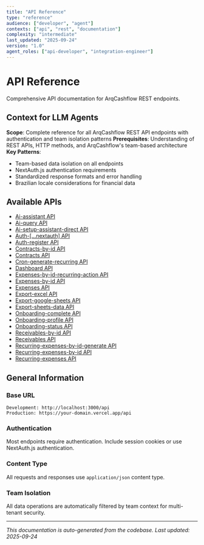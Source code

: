 ```yaml
---
title: "API Reference"
type: "reference"
audience: ["developer", "agent"]
contexts: ["api", "rest", "documentation"]
complexity: "intermediate"
last_updated: "2025-09-24"
version: "1.0"
agent_roles: ["api-developer", "integration-engineer"]
---
```


# API Reference

Comprehensive API documentation for ArqCashflow REST endpoints.

## Context for LLM Agents

**Scope**: Complete reference for all ArqCashflow REST API endpoints with authentication and team isolation patterns
**Prerequisites**: Understanding of REST APIs, HTTP methods, and ArqCashflow's team-based architecture
**Key Patterns**:
- Team-based data isolation on all endpoints
- NextAuth.js authentication requirements
- Standardized response formats and error handling
- Brazilian locale considerations for financial data

## Available APIs

- [Ai-assistant API](./ai-assistant.md)
- [Ai-query API](./ai-query.md)
- [Ai-setup-assistant-direct API](./ai-setup-assistant-direct.md)
- [Auth-[...nextauth] API](./auth-[...nextauth].md)
- [Auth-register API](./auth-register.md)
- [Contracts-by-id API](./contracts-by-id.md)
- [Contracts API](./contracts.md)
- [Cron-generate-recurring API](./cron-generate-recurring.md)
- [Dashboard API](./dashboard.md)
- [Expenses-by-id-recurring-action API](./expenses-by-id-recurring-action.md)
- [Expenses-by-id API](./expenses-by-id.md)
- [Expenses API](./expenses.md)
- [Export-excel API](./export-excel.md)
- [Export-google-sheets API](./export-google-sheets.md)
- [Export-sheets-data API](./export-sheets-data.md)
- [Onboarding-complete API](./onboarding-complete.md)
- [Onboarding-profile API](./onboarding-profile.md)
- [Onboarding-status API](./onboarding-status.md)
- [Receivables-by-id API](./receivables-by-id.md)
- [Receivables API](./receivables.md)
- [Recurring-expenses-by-id-generate API](./recurring-expenses-by-id-generate.md)
- [Recurring-expenses-by-id API](./recurring-expenses-by-id.md)
- [Recurring-expenses API](./recurring-expenses.md)

## General Information

### Base URL
```
Development: http://localhost:3000/api
Production: https://your-domain.vercel.app/api
```

### Authentication
Most endpoints require authentication. Include session cookies or use NextAuth.js authentication.

### Content Type
All requests and responses use `application/json` content type.

### Team Isolation
All data operations are automatically filtered by team context for multi-tenant security.

---

*This documentation is auto-generated from the codebase. Last updated: 2025-09-24*